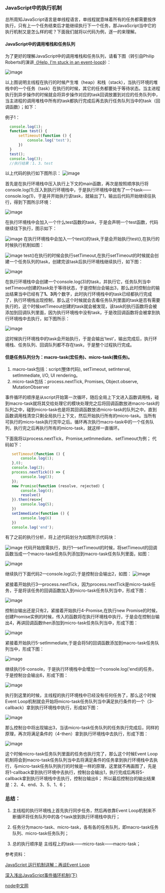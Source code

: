 ### JavaScript中的执行机制

 总所周知JavaScript语言是单线程语言，单线程就意味着所有的任务都需要按序执行，只有上一个任务结束后才能继续执行下一个任务，那JavaScript当中它的执行机制又是怎么样的呢？下面我们就将以代码为例，逐一的来理解。
 
#### JavaScript中的调用堆栈和任务队列
 为了更好的理解JavaScript中的调用堆栈和任务队列，请看下图（转引自Philip Roberts的演讲[《Help, I'm stuck in an event-loop》](http://vimeo.com/96425312)）：
 
   ![image](./3.png)
   
  以上图说明主线程在执行的时候产生堆（heap）和栈（stack），当执行环境的堆栈中的一个任务（task）在执行的时候，其它的任务都要处于等待状态。当主进程执行到异步操作的时候就会将异步操作对应的task回调放置到对应的任务队列中，当主进程的调用堆栈中所有的task都执行完成后再去执行任务队列当中的task（回调函数）；如下：
 
 例子1：
  ```javascript
    console.log(1);
    function test() {
        setTimeout(function () {
            console.log('test');
        })
    }
    test();
    console.log(3);
    //执行结果：1、3、test
   ```
   以上代码的执行如下图所示：
   ![image](./1.png)
   
   首先是在执行环境栈中压入执行上下文的main函数，再次是按照顺序执行将console.log(1);压入到执行环境栈中，于是执行环境栈中就有了一个task——console.log(1)，于是并开始执行该task，就输出了1，输出后代码开始继续往执行，得到下图所示环境：

   ![image](./2.png)
   
   在执行环境栈中会加入一个什么test函数的task，于是会声明一个test函数，代码继续往下执行，图示如下：
   
   ![image](./4.png)
   在执行环境栈中会加入一个test()的task,于是会开始执行test(),在执行的时候执行机制如图：
   
   ![image](./5.png)
   test()在执行的时候会执行setTimeout,在执行setTimeout的时候就会创建一个任务队列的task，创建完该task后执行环境栈继续执行，如下图：
   
   ![image](./6.png)
   
  在执行环境栈中会创建一个console.log(3)的task，并执行它，任务队列当中setTimeout创建的task处于等待状态，于是控制台会输出3，那么此时控制台的输出结果当中已经有了**1、3**两个数字，此时执行环境栈中的task已经都执行完成了，执行环境栈出现控制，那么这个时候就会去看任务队列里面的task是否有需要执行的，这个时候setTimeout创建的task就会被发现，该task的执行函数将会被添加到回调队列里面，因为执行环境栈中没有task，于是改回调函数将会被拿到执行环境栈中去执行，如下图所示：
  
  ![image](./7.png)
  
  这时候执行环境栈中的task会开始执行，于是会输出‘test’，输出完成后，执行环境栈、任务队列、回调队列都不存在task，于是整个过程执行完成。
  
#### 但是任务队列分为：macro-task(宏任务)、micro-task(微任务)。

 1. macro-task包括：script(整体代码), setTimeout, setInterval, setImmediate, I/O, UI rendering。
 2. micro-task包括：process.nextTick, Promises, Object.observe, MutationObserver
 
 事件循环的顺序是从script开始第一次循环，随后全局上下文进入函数调用栈，碰到macro-task就将其交给处理它的模块处理完之后将回调函数放进macro-task的队列之中，碰到micro-task也是将其回调函数放进micro-task的队列之中。直到函数调用栈清空只剩全局执行上下文，然后开始执行所有的micro-task。当所有可执行的micro-task执行完毕之后。循环再次执行macro-task中的一个任务队列，执行完之后再执行所有的micro-task，就这样一直循环。
 
 下面我将以process.nextTick，Promise,setImmediate、setTimeout为例；
 代码如下：
 ```javascript
    setTimeout(function () {
        console.log(1);
    },0);
    console.log(2);
    process.nextTick(() => {
        console.log(3);
    });
    new Promise(function (resolve, rejected) {
        console.log(4);
        resolve()
    }).then(res=>{
        console.log(5);
    })
    setImmediate(function () {
        console.log(6)
    })
    console.log('end');
```
 有了之前的执行分析，将上述代码划分为如图所示代码块：
 
 ![image](./8.png)
 代码开始按需执行，执行1—setTimeout的时候，将setTimeout的回调函数当成一个macro-task任务队列添加到macro-task任务队列里面，如图：
   
   ![image](./9.png)
   
 继续执行下面代码2—console.log(2);于是控制台会输出2，如图：
 ![image](./10.png)
 
 紧接着开始执行3—process.nextTick，因为process.nextTick是micro-task任务，于是将该任务的回调函数加入到micro-task任务队列当中，形成下图：
 
 ![image](./11.png)
 
 控制台输出还是只有2，紧接着开始执行4-Promise,在执行new Promise的时候，创建Promise实例的时候，传入的函数将在执行环境栈中执行，于是会在控制台输出4，再讲回调函数then添加到micro-task任务队列当中，形成下图：
 
 ![image](./12.png)
 
 紧接着开始执行5-setImmediate,于是会将5的回调函数添加到macro-task任务队列当中，形成下图：
 
  ![image](./13.png)
  
  继续执行6-console，于是执行环境栈中会增加一个console.log('end)的任务，于是控制台会输出6，形成下图：
    
   ![image](./14.png)
   
   执行到这里的时候，主线程的执行环境栈中已经没有任何任务了，那么这个时候Event Loop机制就会开始将micro-task任务队列当中满足执行条件的一个（3-callback）拿到执行环境栈中执行，形成如下图：
   
   ![image](./15.png)
   
   那么控制台中将出现输出3，当该micro-task任务队列的任务执行完成后，同样的原理，再次将满足条件的（4-then）拿到执行环境栈中去执行，形成下图：
   
   ![image](./16.png)
   
   这个时候micro-task任务队列里面的任务也执行完了，那么这个时候Event Loop机制将会到macro-task任务队列当中去将满足条件的任务拿到执行环境栈中去执行，与micro-task任务队列执行的时候是一样的原理，这里就不再画图了，先是将1-callback拿到执行环境中去执行，控制台会输出1，执行完成后再将5-callback拿到执行环境栈中去执行，控制台输出6；
   所以最后控制台的输出结果是：2、4、end、3、5、1、6；
  
 ### 总结：
  1. 主线程的执行环境栈上首先执行同步任务，然后再依靠Event Loop机制来不断循环将任务队列中的各个task放到执行环境栈中执行；
  
  2. 任务分为macro-task、micro-task，各有各的任务队列，即macro-task任务队列、micro-task任务队列；
  
  3. 总的执行顺序是 主线程上的task——micro-task——macro-task；
  
  参考资料：
  
  [JavaScript 运行机制详解：再谈Event Loop](http://www.ruanyifeng.com/blog/2014/10/event-loop.html)
  
  [深入浅出JavaScript事件循环机制(下)](https://zhuanlan.zhihu.com/p/26238030)
  
  [node中文网](http://nodejs.cn/api/)
  
 
 
 
 
 

   
   